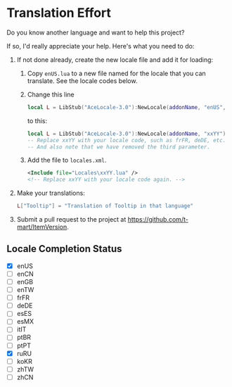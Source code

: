 # Translation Effort

Do you know another language and want to help this project?

If so, I'd really appreciate your help. Here's what you need to do:

1. If not done already, create the new locale file and add it for loading:

   1. Copy `enUS.lua` to a new file named for the locale that you can translate. See the locale
      codes below.

   2. Change this line

      ```lua
      local L = LibStub("AceLocale-3.0"):NewLocale(addonName, "enUS", true)
      ```

      to this:

      ```lua
      local L = LibStub("AceLocale-3.0"):NewLocale(addonName, "xxYY")
      -- Replace xxYY with your locale code, such as frFR, deDE, etc.
      -- And also note that we have removed the third parameter.
      ```

   3. Add the file to `locales.xml`.

      ```xml
      <Include file="Locales\xxYY.lua" />
      <!-- Replace xxYY with your locale code again. -->
      ```

2. Make your translations:

   ```lua
   L["Tooltip"] = "Translation of Tooltip in that language"
   ```

3. Submit a pull request to the project at <https://github.com/t-mart/ItemVersion>.

## Locale Completion Status

- [x] enUS
- [ ] enCN
- [ ] enGB
- [ ] enTW
- [ ] frFR
- [ ] deDE
- [ ] esES
- [ ] esMX
- [ ] itIT
- [ ] ptBR
- [ ] ptPT
- [x] ruRU
- [ ] koKR
- [ ] zhTW
- [ ] zhCN
